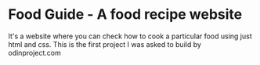 # Food Guide - A food recipe website

It's a website where you can check how to cook a particular food using just html and css. 
This is the first project I was asked to build by odinproject.com